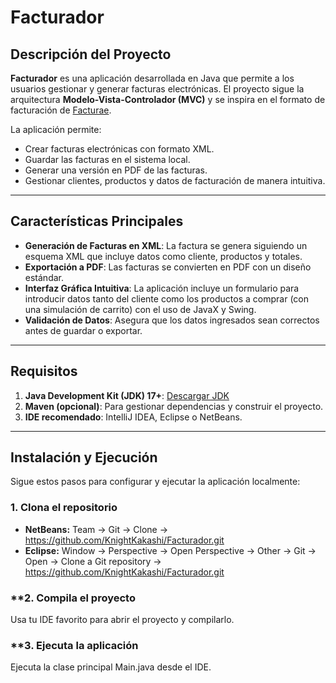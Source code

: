 # Facturador

## Descripción del Proyecto
**Facturador** es una aplicación desarrollada en Java que permite a los usuarios gestionar y generar facturas electrónicas. El proyecto sigue la arquitectura **Modelo-Vista-Controlador (MVC)** y se inspira en el formato de facturación de [Facturae](https://www.facturae.gob.es/factura-electronica/Paginas/factura-electronica.aspx).

La aplicación permite:
- Crear facturas electrónicas con formato XML.
- Guardar las facturas en el sistema local.
- Generar una versión en PDF de las facturas.
- Gestionar clientes, productos y datos de facturación de manera intuitiva.

---

## Características Principales
- **Generación de Facturas en XML**: La factura se genera siguiendo un esquema XML que incluye datos como cliente, productos y totales.
- **Exportación a PDF**: Las facturas se convierten en PDF con un diseño estándar.
- **Interfaz Gráfica Intuitiva**: La aplicación incluye un formulario para introducir datos tanto del cliente como los productos a comprar (con una simulación de carrito) con el uso de JavaX y Swing.
- **Validación de Datos**: Asegura que los datos ingresados sean correctos antes de guardar o exportar.

---

## Requisitos
1. **Java Development Kit (JDK) 17+**: [Descargar JDK](https://www.oracle.com/java/technologies/downloads/)
2. **Maven (opcional)**: Para gestionar dependencias y construir el proyecto.
3. **IDE recomendado**: IntelliJ IDEA, Eclipse o NetBeans.

---

## Instalación y Ejecución
Sigue estos pasos para configurar y ejecutar la aplicación localmente:

### **1. Clona el repositorio**
- **NetBeans:** Team -> Git -> Clone -> https://github.com/KnightKakashi/Facturador.git
- **Eclipse:** Window -> Perspective -> Open Perspective -> Other -> Git -> Open -> Clone a Git repository -> https://github.com/KnightKakashi/Facturador.git

### **2. Compila el proyecto
Usa tu IDE favorito para abrir el proyecto y compilarlo.

### **3. Ejecuta la aplicación
Ejecuta la clase principal Main.java desde el IDE.
